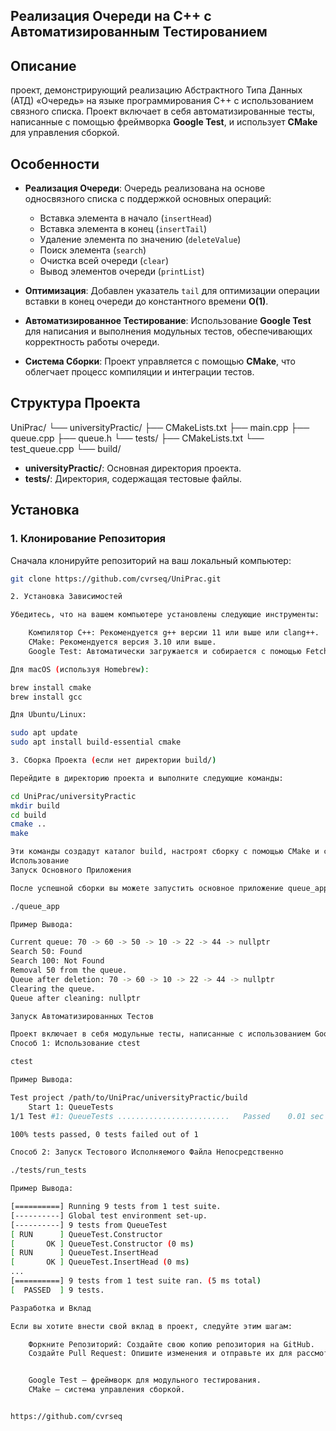 ## Реализация Очереди на C++ с Автоматизированным Тестированием

## Описание

проект, демонстрирующий реализацию Абстрактного Типа Данных (АТД) «Очередь» на языке программирования C++ с использованием связного списка. Проект включает в себя автоматизированные тесты, написанные с помощью фреймворка **Google Test**, и использует **CMake** для управления сборкой.

## Особенности

- **Реализация Очереди**: Очередь реализована на основе односвязного списка с поддержкой основных операций:
  - Вставка элемента в начало (`insertHead`)
  - Вставка элемента в конец (`insertTail`)
  - Удаление элемента по значению (`deleteValue`)
  - Поиск элемента (`search`)
  - Очистка всей очереди (`clear`)
  - Вывод элементов очереди (`printList`)
  
- **Оптимизация**: Добавлен указатель `tail` для оптимизации операции вставки в конец очереди до константного времени **O(1)**.

- **Автоматизированное Тестирование**: Использование **Google Test** для написания и выполнения модульных тестов, обеспечивающих корректность работы очереди.

- **Система Сборки**: Проект управляется с помощью **CMake**, что облегчает процесс компиляции и интеграции тестов.

## Структура Проекта

UniPrac/ └── universityPractic/ ├── CMakeLists.txt ├── main.cpp ├── queue.cpp ├── queue.h └── tests/ ├── CMakeLists.txt └── test_queue.cpp └── build/


- **universityPractic/**: Основная директория проекта.
- **tests/**: Директория, содержащая тестовые файлы.

## Установка

### 1. Клонирование Репозитория

Сначала клонируйте репозиторий на ваш локальный компьютер:

```bash
git clone https://github.com/cvrseq/UniPrac.git

2. Установка Зависимостей

Убедитесь, что на вашем компьютере установлены следующие инструменты:

    Компилятор C++: Рекомендуется g++ версии 11 или выше или clang++.
    CMake: Рекомендуется версия 3.10 или выше.
    Google Test: Автоматически загружается и собирается с помощью FetchContent в CMake, поэтому дополнительная установка не требуется.

Для macOS (используя Homebrew):

brew install cmake
brew install gcc

Для Ubuntu/Linux:

sudo apt update
sudo apt install build-essential cmake

3. Сборка Проекта (если нет директории build/)

Перейдите в директорию проекта и выполните следующие команды:

cd UniPrac/universityPractic
mkdir build
cd build
cmake ..
make

Эти команды создадут каталог build, настроят сборку с помощью CMake и скомпилируют проект.
Использование
Запуск Основного Приложения

После успешной сборки вы можете запустить основное приложение queue_app:

./queue_app

Пример Вывода:

Current queue: 70 -> 60 -> 50 -> 10 -> 22 -> 44 -> nullptr
Search 50: Found
Search 100: Not Found
Removal 50 from the queue.
Queue after deletion: 70 -> 60 -> 10 -> 22 -> 44 -> nullptr
Clearing the queue.
Queue after cleaning: nullptr

Запуск Автоматизированных Тестов

Проект включает в себя модульные тесты, написанные с использованием Google Test. Для их запуска выполните одну из следующих команд из директории build:
Способ 1: Использование ctest

ctest

Пример Вывода:

Test project /path/to/UniPrac/universityPractic/build
    Start 1: QueueTests
1/1 Test #1: QueueTests .........................   Passed    0.01 sec

100% tests passed, 0 tests failed out of 1

Способ 2: Запуск Тестового Исполняемого Файла Непосредственно

./tests/run_tests

Пример Вывода:

[==========] Running 9 tests from 1 test suite.
[----------] Global test environment set-up.
[----------] 9 tests from QueueTest
[ RUN      ] QueueTest.Constructor
[       OK ] QueueTest.Constructor (0 ms)
[ RUN      ] QueueTest.InsertHead
[       OK ] QueueTest.InsertHead (0 ms)
...
[==========] 9 tests from 1 test suite ran. (5 ms total)
[  PASSED  ] 9 tests.

Разработка и Вклад

Если вы хотите внести свой вклад в проект, следуйте этим шагам:

    Форкните Репозиторий: Создайте свою копию репозитория на GitHub.
    Создайте Pull Request: Опишите изменения и отправьте их для рассмотрения.


    Google Test — фреймворк для модульного тестирования.
    CMake — система управления сборкой.


https://github.com/cvrseq

